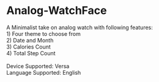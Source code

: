 # Analog-WatchFace
A Minimalist take on analog watch with following features:
<br/>1) Four theme to choose from
<br/>2) Date and Month
<br/>3) Calories Count
<br/>4) Total Step Count
<br/>
<br/>Device Supported: Versa
<br/>Language Supported: English
